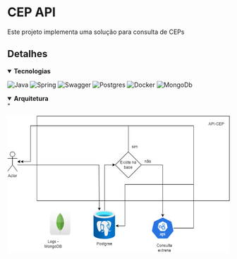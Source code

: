 # CEP API

Este projeto implementa uma solução para consulta de CEPs 

## Detalhes

<details open>
      <summary><b>Tecnologias</b></summary>


![Java](https://img.shields.io/badge/java-%23ED8B00.svg?style=for-the-badge&logo=openjdk&logoColor=white)
![Spring](https://img.shields.io/badge/Spring%20Boot-6DB33F.svg?style=for-the-badge&logo=Spring-Boot&logoColor=white)
![Swagger](https://img.shields.io/badge/Swagger-85EA2D.svg?style=for-the-badge&logo=Swagger&logoColor=black)
![Postgres](https://img.shields.io/badge/PostgreSQL-4169E1.svg?style=for-the-badge&logo=PostgreSQL&logoColor=white)
![Docker](https://img.shields.io/badge/Docker-2496ED.svg?style=for-the-badge&logo=Docker&logoColor=white)
![MongoDb](https://img.shields.io/badge/MongoDB-47A248.svg?style=for-the-badge&logo=MongoDB&logoColor=white)

</details>


<details open>
      <summary><b>Arquitetura</b></summary> "

![Arquitetura](src/main/resources/static/arquitetura.png)
</details>

